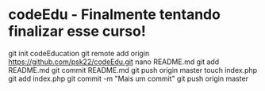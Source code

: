 # codeEdu - Finalmente tentando finalizar esse curso!
 git init codeEducation
 git remote add origin https://github.com/psk22/codeEdu.git
 nano README.md
 git add README.md
 git commit README.md
 git push origin master
 touch index.php
 git add index.php
 git commit -m "Mais um commit"
 git push origin master
